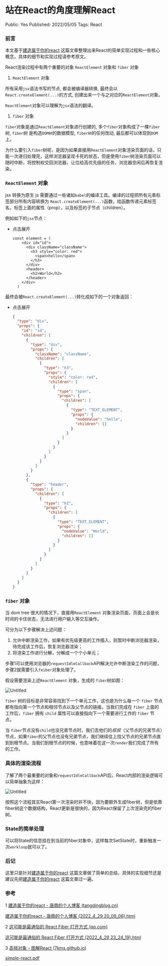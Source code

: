 # 站在React的角度理解React

Public: Yes
Published: 2022/05/05
Tags: React

### 前言

本文基于[建造属于你的react](https://www.tangdingblog.cn/blog/react/buildyourownreact-2020-09-22/#renderandcommit)  这篇文章整理出来React的简单实现过程和一些核心概念，具体的细节和实现过程请参考原文。

React渲染过程中有两个重要的对象 `ReactElement` 对象和 `fiber` 对象

1. `ReactElement` 对象

所有采用`jsx`语法书写的节点, 都会被编译器转换, 最终会以`React.createElement(...)`的方式, 创建出来一个与之对应的`ReactElement`对象。

`ReactElement`对象可以理解为`jsx`语法的翻译。

1. `fiber` 对象

`fiber`对象是通过`ReactElement`对象进行创建的, 多个`fiber`对象构成了一棵`fiber`树, `fiber`树
是构造`DOM树`的数据模型, `fiber树`的任何改动, 最后都可以体现到`DOM`上。

为什么要引入`fiber`树呢，是因为如果直接用`ReactElement`对象渲染页面的话，只能一次递归处理完，这样浏览器呈现卡死的状态，但是使用`fiber`树渲染页面可以随时中断，将控制权交回浏览器，让位给高优先级的任务，浏览器空闲后再恢复渲染。

### `ReactElement` 对象

jsx 转换为原生 js 需要通过一些诸如`babel`的编译工具。编译的过程把所有元素标签部分所有内容转换为 `React.createElement(...)`函数，给函数传递元素标签名，标签上面的属性（prop），以及标签的子节点（children）。

例如如下的`jsx`节点：

- 点击展开
    
    ```tsx
    const element = (
        <div id="id">
          <div className="className">
            <h3 style="color: red">
              <span>hello</span>
            </h3>
          </div>
          <header>
            <h2>World</h2>
          </header>
        </div>
      )
    ```
    

最终会被`React.createElement(...)`转化成如下的一个对象返回：

- 点击展开
    
    ```json
    {
      "type": "div",
      "props": {
        "id": "id",
        "children": [
          {
            "type": "div",
            "props": {
              "className": "className",
              "children": [
                {
                  "type": "h3",
                  "props": {
                    "style": "color: red",
                    "children": [
                      {
                        "type": "span",
                        "props": {
                          "children": [
                            {
                              "type": "TEXT_ELEMENT",
                              "props": {
                                "nodeValue": "hello",
                                "children": []
                              }
                            }
                          ]
                        }
                      }
                    ]
                  }
                }
              ]
            }
          },
          {
            "type": "header",
            "props": {
              "children": [
                {
                  "type": "h2",
                  "props": {
                    "children": [
                      {
                        "type": "TEXT_ELEMENT",
                        "props": {
                          "nodeValue": "World",
                          "children": []
                        }
                      }
                    ]
                  }
                }
              ]
            }
          }
        ]
      }
    }
    ```
    

### `fiber` 对象

当 dom tree 很大的情况下，直接用`ReactElement` 对象渲染页面，页面上会是长时间的卡住状态，无法进行用户输入等交互操作。

可分为以下步骤解决上述问题：

1. 允许中断渲染工作，如果有优先级更高的工作插入，则暂时中断浏览器渲染，待完成该工作后，恢复浏览器渲染；
2. 将渲染工作进行分解，分解成一个个小单元；

步骤1可以使用浏览器的`requestIdleCallback`API解决允许中断渲染工作的问题，步骤2就需要引入`feiber`对象处理了。

假设需要渲染上述`ReactElement` 对象，生成的 `fiber`树如图：

![Untitled](%E7%AB%99%E5%9C%A8React%E7%9A%84%E8%A7%92%E5%BA%A6%E7%90%86%E8%A7%A3React%203ea5987fec56456ab773b43975c11559/Untitled.png)

`fiber` 树的目标是非常容易找到下一个单元工作，这也是为什么每一个 `fiber` 节点都有指向第一个节点和相邻节点以及父节点的链接。当我们完成在 `fiber` 上面的工作后，`fiber` 拥有 `child` 属性可以直接指向下一个需要进行工作的 `fiber` 节点。

当 `fiber`节点没有`child`也没兄弟节点时，我们去他们的*叔叔*（父节点的兄弟节点）节点，如果`fiber`的父节点也没有兄弟节点，我们继续往上找父节点的兄弟节点直到到根节点。当我们到根节点的时候，也意味着在这一次`render`我们完成了所有的工作。

### 具体的渲染流程

了解了两个最重要的对象和`requestIdleCallback`API后，React内部的渲染逻辑可以简单抽象为这样：

![Untitled](%E7%AB%99%E5%9C%A8React%E7%9A%84%E8%A7%92%E5%BA%A6%E7%90%86%E8%A7%A3React%203ea5987fec56456ab773b43975c11559/Untitled%201.png)

按照这个流程其实React第一次渲染时并不快，因为要额外生成fiber树，但是依靠fiber树这个数据结构，React更新是很快的，因为React保留了上次渲染完的fiber树。

### State的简单处理

可以将State的信息挂在到当前的fiber对象中，这样每次SetState时，重新触发一次`workloop`就可以了。

### 后记

这里只是针对[建造属于你的react](https://www.tangdingblog.cn/blog/react/buildyourownreact-2020-09-22/#renderandcommit)  这篇文章做了简单的总结，具体的实现细节还是建议先把[建造属于你的react](https://www.tangdingblog.cn/blog/react/buildyourownreact-2020-09-22/#renderandcommit)  这篇文章过一遍。

### 参考

1 [建造属于你的react - 唐鼎的个人博客 (tangdingblog.cn)](https://www.tangdingblog.cn/blog/react/buildyourownreact-2020-09-22/#renderandcommit)

[建造属于你的react - 唐鼎的个人博客 (2022_4_29 20_09_06).html](%E7%AB%99%E5%9C%A8React%E7%9A%84%E8%A7%92%E5%BA%A6%E7%90%86%E8%A7%A3React%203ea5987fec56456ab773b43975c11559/%E5%BB%BA%E9%80%A0%E5%B1%9E%E4%BA%8E%E4%BD%A0%E7%9A%84react_-_%E5%94%90%E9%BC%8E%E7%9A%84%E4%B8%AA%E4%BA%BA%E5%8D%9A%E5%AE%A2_(2022_4_29_20_09_06).html)

2 [这可能是最通俗的 React Fiber 打开方式 (qq.com)](https://mp.weixin.qq.com/s/Xab2Bu9yMPk6I5eeIedxjg)

[这可能是最通俗的 React Fiber 打开方式 (2022_4_29 23_24_19).html](%E7%AB%99%E5%9C%A8React%E7%9A%84%E8%A7%92%E5%BA%A6%E7%90%86%E8%A7%A3React%203ea5987fec56456ab773b43975c11559/%E8%BF%99%E5%8F%AF%E8%83%BD%E6%98%AF%E6%9C%80%E9%80%9A%E4%BF%97%E7%9A%84_React_Fiber_%E6%89%93%E5%BC%80%E6%96%B9%E5%BC%8F_(2022_4_29_23_24_19).html)

3 [高频对象 - 图解React (7kms.github.io)](https://7kms.github.io/react-illustration-series/main/object-structure/)

[simple-react.pdf](%E7%AB%99%E5%9C%A8React%E7%9A%84%E8%A7%92%E5%BA%A6%E7%90%86%E8%A7%A3React%203ea5987fec56456ab773b43975c11559/simple-react.pdf)